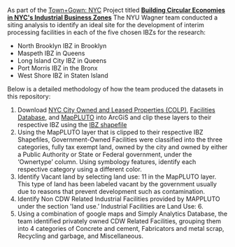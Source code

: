 As part of the [Town+Gown: NYC](https://www.nyc.gov/site/ddc/about/town-gown.page) Project titled [**Building Circular Economies in NYC's Industrial Business Zones**](https://indd.adobe.com/view/654bb5d8-38ea-49e2-a40b-4e65a04724fa)
The NYU Wagner team conducted a siting analysis to identify an ideal site for the development of interim processing facilities in each of the five chosen IBZs for the research:
- North Brooklyn IBZ in Brooklyn
- Maspeth IBZ in Queens
- Long Island City IBZ  in Queens
- Port Morris IBZ in the Bronx
- West Shore IBZ in Staten Island

Below is a detailed methodology of how the team produced the datasets in this repository:
1. Download [NYC City Owned and Leased Properties (COLP)](https://data.cityofnewyork.us/City-Government/City-Owned-and-Leased-Property-COLP-/fn4k-qyk2/data), [Facilities Database](https://www.nyc.gov/site/planning/data-maps/open-data.page#city_facilities), and [MapPLUTO](https://www.nyc.gov/site/planning/data-maps/open-data/dwn-pluto-mappluto.page) into ArcGiS and clip these layers to their respective IBZ using the [IBZ shapefile](https://edc.nyc/industry/industrial-and-manufacturing)
2. Using the MapPLUTO layer that is clipped to their respective  IBZ Shapefiles, Government-Owned Facilities were classified  into the three categories, fully tax exempt land, owned by the city and owned by either a Public Authority or State or Federal government, under the ‘Ownertype’ column. Using symbology features, identify each respective category using a different color.
3. Identify Vacant land by selecting land use: 11 in the MapPLUTO layer. This type of land has been labeled vacant by the government usually due to reasons that prevent development such as contamination. 
4. Identify Non CDW Related Industrial Facilities provided by MAPPLUTO under the section 'land use.’ Industrial Facilities are Land Use: 6.  
5. Using a combination of google maps and Simply Analytics Database, the team identified privately owned CDW Related Facilities, grouping them into 4 categories of Concrete and cement, Fabricators and metal scrap, Recycling and garbage, and Miscellaneous.

